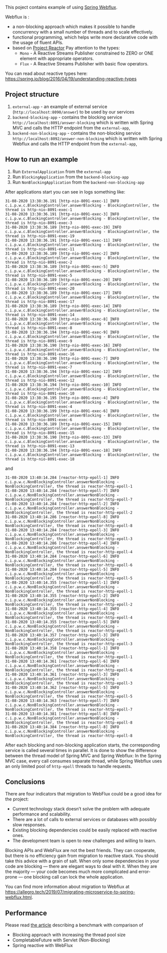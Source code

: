 This poject contains example of using [Spring Webflux](https://docs.spring.io/spring-framework/docs/5.0.0.BUILD-SNAPSHOT/spring-framework-reference/html/web-reactive.html).

Webflux is :
* a non-blocking approach which makes it possible to handle concurrency 
with a small number of threads and to scale effectively.
* functional programming, which helps write more declarative code 
with the usage of fluent APIs.
* based on [Project Reactor](https://github.com/reactor/reactor-core)
Pay attention to the types:
    - `Mono` - A Reactive Streams Publisher constrained to ZERO or ONE element with appropriate operators.
    - `Flux` - A Reactive Streams Publisher with basic flow operators.

You can read about reactive types here: https://spring.io/blog/2016/04/19/understanding-reactive-types

## Project structure
1) `external-app` - an example of external service (`http://localhost:8090/answer`) to be used by our services
2) `backend-blocking-app` - contains the blocking service `http://localhost:8091/answer-blocking` 
which is written with Spring MVC and calls the HTTP endpoint from the `external-app`,   
3) `backend-non-blocking-app` - contains the non-blocking service `http://localhost:8092/answer-non-blocking` 
which is written with Spring Webflux and calls the HTTP endpoint from the `external-app`,   

## How to run an example
1) Run `ExternalApplication` from the `external-app`
2) Run `BlockingApplication` from the `backend-blocking-app`
3) Run `NonBlockingApplication` from the `backend-non-blocking-app`

After applications start you can see in logs something like:
```
31-08-2020 13:38:36.191 [http-nio-8091-exec-1] INFO  c.i.p.w.c.BlockingController.answerBlocking - BlockingController, the thread is http-nio-8091-exec-1
31-08-2020 13:38:36.191 [http-nio-8091-exec-3] INFO  c.i.p.w.c.BlockingController.answerBlocking - BlockingController, the thread is http-nio-8091-exec-3
31-08-2020 13:38:36.189 [http-nio-8091-exec-19] INFO  c.i.p.w.c.BlockingController.answerBlocking - BlockingController, the thread is http-nio-8091-exec-19
31-08-2020 13:38:36.191 [http-nio-8091-exec-11] INFO  c.i.p.w.c.BlockingController.answerBlocking - BlockingController, the thread is http-nio-8091-exec-11
31-08-2020 13:38:36.189 [http-nio-8091-exec-2] INFO  c.i.p.w.c.BlockingController.answerBlocking - BlockingController, the thread is http-nio-8091-exec-2
31-08-2020 13:38:36.189 [http-nio-8091-exec-5] INFO  c.i.p.w.c.BlockingController.answerBlocking - BlockingController, the thread is http-nio-8091-exec-5
31-08-2020 13:38:36.189 [http-nio-8091-exec-20] INFO  c.i.p.w.c.BlockingController.answerBlocking - BlockingController, the thread is http-nio-8091-exec-20
31-08-2020 13:38:36.189 [http-nio-8091-exec-17] INFO  c.i.p.w.c.BlockingController.answerBlocking - BlockingController, the thread is http-nio-8091-exec-17
31-08-2020 13:38:36.189 [http-nio-8091-exec-14] INFO  c.i.p.w.c.BlockingController.answerBlocking - BlockingController, the thread is http-nio-8091-exec-14
31-08-2020 13:38:36.190 [http-nio-8091-exec-8] INFO  c.i.p.w.c.BlockingController.answerBlocking - BlockingController, the thread is http-nio-8091-exec-8
31-08-2020 13:38:36.194 [http-nio-8091-exec-9] INFO  c.i.p.w.c.BlockingController.answerBlocking - BlockingController, the thread is http-nio-8091-exec-9
31-08-2020 13:38:36.190 [http-nio-8091-exec-16] INFO  c.i.p.w.c.BlockingController.answerBlocking - BlockingController, the thread is http-nio-8091-exec-16
31-08-2020 13:38:36.190 [http-nio-8091-exec-7] INFO  c.i.p.w.c.BlockingController.answerBlocking - BlockingController, the thread is http-nio-8091-exec-7
31-08-2020 13:38:36.194 [http-nio-8091-exec-12] INFO  c.i.p.w.c.BlockingController.answerBlocking - BlockingController, the thread is http-nio-8091-exec-12
31-08-2020 13:38:36.194 [http-nio-8091-exec-10] INFO  c.i.p.w.c.BlockingController.answerBlocking - BlockingController, the thread is http-nio-8091-exec-10
31-08-2020 13:38:36.195 [http-nio-8091-exec-4] INFO  c.i.p.w.c.BlockingController.answerBlocking - BlockingController, the thread is http-nio-8091-exec-4
31-08-2020 13:38:36.199 [http-nio-8091-exec-6] INFO  c.i.p.w.c.BlockingController.answerBlocking - BlockingController, the thread is http-nio-8091-exec-6
31-08-2020 13:38:36.189 [http-nio-8091-exec-15] INFO  c.i.p.w.c.BlockingController.answerBlocking - BlockingController, the thread is http-nio-8091-exec-15
31-08-2020 13:38:36.190 [http-nio-8091-exec-13] INFO  c.i.p.w.c.BlockingController.answerBlocking - BlockingController, the thread is http-nio-8091-exec-13
31-08-2020 13:38:36.194 [http-nio-8091-exec-18] INFO  c.i.p.w.c.BlockingController.answerBlocking - BlockingController, the thread is http-nio-8091-exec-18
```
and
```
31-08-2020 13:40:14.284 [reactor-http-epoll-1] INFO  c.i.p.w.c.NonBlockingController.answerNonBlocking - NonBlockingController, the thread is reactor-http-epoll-1
31-08-2020 13:40:14.284 [reactor-http-epoll-7] INFO  c.i.p.w.c.NonBlockingController.answerNonBlocking - NonBlockingController, the thread is reactor-http-epoll-7
31-08-2020 13:40:14.284 [reactor-http-epoll-2] INFO  c.i.p.w.c.NonBlockingController.answerNonBlocking - NonBlockingController, the thread is reactor-http-epoll-2
31-08-2020 13:40:14.286 [reactor-http-epoll-8] INFO  c.i.p.w.c.NonBlockingController.answerNonBlocking - NonBlockingController, the thread is reactor-http-epoll-8
31-08-2020 13:40:14.284 [reactor-http-epoll-3] INFO  c.i.p.w.c.NonBlockingController.answerNonBlocking - NonBlockingController, the thread is reactor-http-epoll-3
31-08-2020 13:40:14.286 [reactor-http-epoll-4] INFO  c.i.p.w.c.NonBlockingController.answerNonBlocking - NonBlockingController, the thread is reactor-http-epoll-4
31-08-2020 13:40:14.284 [reactor-http-epoll-6] INFO  c.i.p.w.c.NonBlockingController.answerNonBlocking - NonBlockingController, the thread is reactor-http-epoll-6
31-08-2020 13:40:14.284 [reactor-http-epoll-5] INFO  c.i.p.w.c.NonBlockingController.answerNonBlocking - NonBlockingController, the thread is reactor-http-epoll-5
31-08-2020 13:40:14.355 [reactor-http-epoll-1] INFO  c.i.p.w.c.NonBlockingController.answerNonBlocking - NonBlockingController, the thread is reactor-http-epoll-1
31-08-2020 13:40:14.355 [reactor-http-epoll-2] INFO  c.i.p.w.c.NonBlockingController.answerNonBlocking - NonBlockingController, the thread is reactor-http-epoll-2
31-08-2020 13:40:14.355 [reactor-http-epoll-4] INFO  c.i.p.w.c.NonBlockingController.answerNonBlocking - NonBlockingController, the thread is reactor-http-epoll-4
31-08-2020 13:40:14.355 [reactor-http-epoll-5] INFO  c.i.p.w.c.NonBlockingController.answerNonBlocking - NonBlockingController, the thread is reactor-http-epoll-5
31-08-2020 13:40:14.357 [reactor-http-epoll-3] INFO  c.i.p.w.c.NonBlockingController.answerNonBlocking - NonBlockingController, the thread is reactor-http-epoll-3
31-08-2020 13:40:14.358 [reactor-http-epoll-1] INFO  c.i.p.w.c.NonBlockingController.answerNonBlocking - NonBlockingController, the thread is reactor-http-epoll-1
31-08-2020 13:40:14.361 [reactor-http-epoll-6] INFO  c.i.p.w.c.NonBlockingController.answerNonBlocking - NonBlockingController, the thread is reactor-http-epoll-6
31-08-2020 13:40:14.361 [reactor-http-epoll-3] INFO  c.i.p.w.c.NonBlockingController.answerNonBlocking - NonBlockingController, the thread is reactor-http-epoll-3
31-08-2020 13:40:14.362 [reactor-http-epoll-5] INFO  c.i.p.w.c.NonBlockingController.answerNonBlocking - NonBlockingController, the thread is reactor-http-epoll-5
31-08-2020 13:40:14.363 [reactor-http-epoll-7] INFO  c.i.p.w.c.NonBlockingController.answerNonBlocking - NonBlockingController, the thread is reactor-http-epoll-7
31-08-2020 13:40:14.381 [reactor-http-epoll-8] INFO  c.i.p.w.c.NonBlockingController.answerNonBlocking - NonBlockingController, the thread is reactor-http-epoll-8
31-08-2020 13:40:14.384 [reactor-http-epoll-8] INFO  c.i.p.w.c.NonBlockingController.answerNonBlocking - NonBlockingController, the thread is reactor-http-epoll-8
```

After each blocking and non-blocking application starts, the corresponding service is called several times in parallel.
It is done to show the difference between the thread model of Spring MVC and Spring Webflux:
In the Spring MVC case, every call consumes separate thread, while Spring Webflux uses an only limited pool of 
`http-epoll` threads to handle requests.

## Conclusions

There are four indicators that migration to WebFlux could be a good idea for the project:
* Current technology stack doesn’t solve the problem with adequate performance and scalability.
* There are a lot of calls to external services or databases with possibly slow responses.
* Existing blocking dependencies could be easily replaced with reactive ones.
* The development team is open to new challenges and willing to learn.

Blocking APIs and WebFlux are not the best friends. 
They can cooperate, but there is no efficiency gain from migration to reactive stack. You should take this advice with a grain of salt. 
When only some dependencies in your code are blocking — there are elegant ways to deal with it. 
When they are the majority — your code becomes much more complicated and error-prone — one blocking call can lock the whole application.

You can find more information about migration to Webflux at https://allegro.tech/2019/07/migrating-microservice-to-spring-webflux.html.

## Performance
Please read [the article](https://medium.com/@filia.aleks/microservice-performance-battle-spring-mvc-vs-webflux-80d39fd81bf0) 
describing a benchmark with comparison of
* Blocking approach with increasing the thread pool size
* CompletableFuture with Servlet (Non-Blocking)
* Spring reactive with WebFlux
